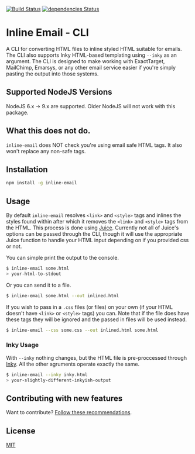 [![Build Status](https://travis-ci.org/freethinkingit/inline-email.svg?branch=master)](https://travis-ci.org/freethinkingit/inline-email)
[![dependencies Status](https://david-dm.org/freethinkingit/inline-email/status.svg)](https://david-dm.org/freethinkingit/inline-email)

# Inline Email - CLI

A CLI for converting HTML files to inline styled HTML suitable for emails.
The CLI also supports Inky HTML-based templating using `--inky` as an argument.
The CLI is designed to make working with ExactTarget, MailChimp, Emarsys, or any other email service easier if you're simply pasting the output into those systems.

## Supported NodeJS Versions

NodeJS 6.x -> 9.x are supported. Older NodeJS will not work with this package.

## What this does not do.

`inline-email` does NOT check you're using email safe HTML tags.
It also won't replace any non-safe tags.

## Installation

```sh
npm install -g inline-email
```

## Usage

By default `inline-email` resolves `<link>` and `<style>` tags and inlines the styles found within after which it removes the `<link>` and `<style>` tags from the HTML. This process is done using [Juice](https://github.com/Automattic/juice). Currently not all of Juice's options can be passed through the CLI, though it will use the appropriate Juice function to handle your HTML input depending on if you provided css or not.

You can simple print the output to the console.

```sh
$ inline-email some.html
> your-html-to-stdout
```

Or you can send it to a file.

```sh
$ inline-email some.html --out inlined.html
```

If you wish to pass in a `.css` files (or files) on your own (if your HTML doesn't have `<link>` or `<style>` tags) you can. Note that if the file does have these tags they will be ignored and the passed in files will be used instead.

```sh
$ inline-email --css some.css --out inlined.html some.html
```

### Inky Usage

With `--inky` nothing changes, but the HTML file is pre-proccessed through [Inky](https://github.com/zurb/inky). All the other agruments operate exactly the same.

```sh
$ inline-email --inky inky.html
> your-slightly-different-inkyish-output
```

## Contributing with new features

Want to contribute? [Follow these recommendations](CONTRIBUTING.md).

## License

[MIT](LICENSE.md)
